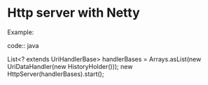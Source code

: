 # Http server with Netty

Example: 

code:: java

List<? extends UriHandlerBase> handlerBases = Arrays.asList(new UriDataHandler(new HistoryHolder()));
        new HttpServer(handlerBases).start();